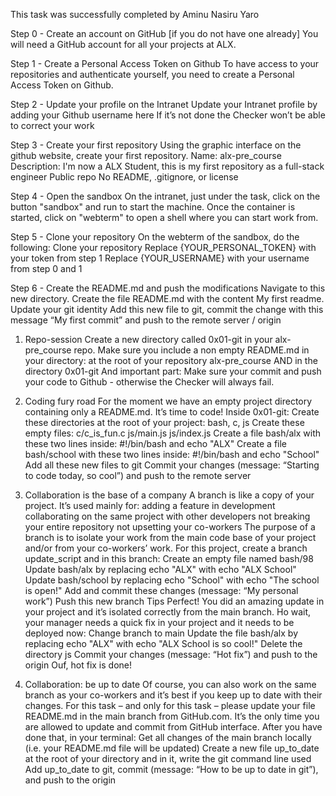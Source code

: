 This task was successfully completed by Aminu Nasiru Yaro

Step 0 - Create an account on GitHub [if you do not have one already]
You will need a GitHub account for all your projects at ALX.

Step 1 - Create a Personal Access Token on Github
To have access to your repositories and authenticate yourself, you need to create a Personal Access Token on Github.

Step 2 - Update your profile on the Intranet
Update your Intranet profile by adding your Github username here
If it’s not done the Checker won’t be able to correct your work

Step 3 - Create your first repository
Using the graphic interface on the github website, create your first repository.
Name: alx-pre_course
Description: I'm now a ALX Student, this is my first repository as a full-stack engineer
Public repo
No README, .gitignore, or license

Step 4 - Open the sandbox
On the intranet, just under the task, click on the button "sandbox" and run to start the machine.
Once the container is started, click on "webterm" to open a shell where you can start work from.

Step 5 - Clone your repository
On the webterm of the sandbox, do the following:
Clone your repository
Replace {YOUR_PERSONAL_TOKEN} with your token from step 1
Replace {YOUR_USERNAME} with your username from step 0 and 1

Step 6 - Create the README.md and push the modifications
Navigate to this new directory.
Create the file README.md with the content My first readme.
Update your git identity
Add this new file to git, commit the change with this message “My first commit” and push to the remote server / origin

1. Repo-session
Create a new directory called 0x01-git in your alx-pre_course repo.
Make sure you include a non empty README.md in your directory:
at the root of your repository alx-pre_course
AND in the directory 0x01-git
And important part: Make sure your commit and push your code to Github - otherwise the Checker will always fail.

2. Coding fury road
For the moment we have an empty project directory containing only a README.md. It’s time to code!
Inside 0x01-git:
Create these directories at the root of your project: bash, c, js
Create these empty files:
c/c_is_fun.c
js/main.js
js/index.js
Create a file bash/alx with these two lines inside: #!/bin/bash and echo "ALX"
Create a file bash/school with these two lines inside: #!/bin/bash and echo "School"
Add all these new files to git
Commit your changes (message: “Starting to code today, so cool”) and push to the remote server

3. Collaboration is the base of a company
A branch is like a copy of your project. It’s used mainly for:
adding a feature in development
collaborating on the same project with other developers
not breaking your entire repository
not upsetting your co-workers
The purpose of a branch is to isolate your work from the main code base of your project and/or from your co-workers’ work.
For this project, create a branch update_script and in this branch:
Create an empty file named bash/98
Update bash/alx by replacing echo "ALX" with echo "ALX School"
Update bash/school by replacing echo "School" with echo "The school is open!"
Add and commit these changes (message: “My personal work”)
Push this new branch Tips
Perfect! You did an amazing update in your project and it’s isolated correctly from the main branch.
Ho wait, your manager needs a quick fix in your project and it needs to be deployed now:
Change branch to main
Update the file bash/alx by replacing echo "ALX" with echo "ALX School is so cool!"
Delete the directory js
Commit your changes (message: “Hot fix”) and push to the origin
Ouf, hot fix is done!

4. Collaboration: be up to date
Of course, you can also work on the same branch as your co-workers and it’s best if you keep up to date with their changes.
For this task – and only for this task – please update your file README.md in the main branch from GitHub.com. It’s the only time you are allowed to update and commit from GitHub interface.
After you have done that, in your terminal:
Get all changes of the main branch locally (i.e. your README.md file will be updated)
Create a new file up_to_date at the root of your directory and in it, write the git command line used
Add up_to_date to git, commit (message: “How to be up to date in git”), and push to the origin
